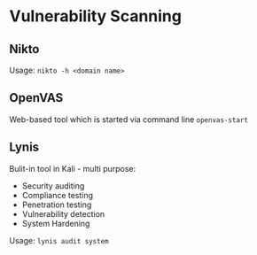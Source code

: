 # Vulnerability Scanning

## Nikto 
Usage: `nikto -h <domain name>`

## OpenVAS
Web-based tool which is started via command line `openvas-start`

## Lynis
Bulit-in tool in Kali - multi purpose:
* Security auditing
* Compliance testing
* Penetration testing
* Vulnerability detection
* System Hardening 

Usage: `lynis audit system`